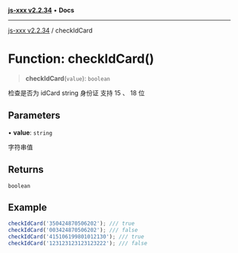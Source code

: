 [**js-xxx v2.2.34**](../README.md) • **Docs**

***

[js-xxx v2.2.34](../README.md) / checkIdCard

# Function: checkIdCard()

> **checkIdCard**(`value`): `boolean`

检查是否为 idCard string 身份证
支持 15 、 18 位

## Parameters

• **value**: `string`

字符串值

## Returns

`boolean`

## Example

```ts
checkIdCard('350424870506202'); /// true
checkIdCard('003424870506202'); /// false
checkIdCard('415106199801012130'); /// true
checkIdCard('123123123123123222'); /// false
```
